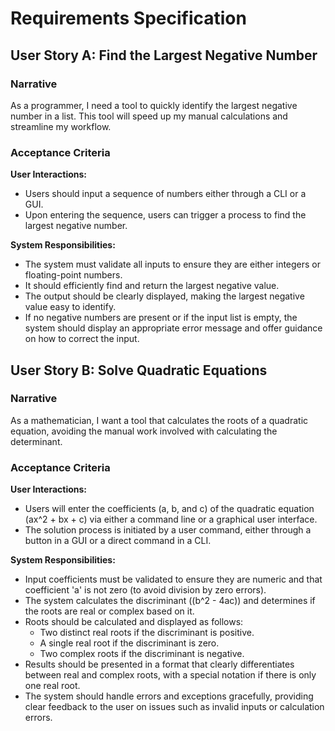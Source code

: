 # Requirements Specification

## User Story A: Find the Largest Negative Number

### Narrative
As a programmer, I need a tool to quickly identify the largest negative number in a list. This tool will speed up my manual calculations and streamline my workflow.

### Acceptance Criteria

**User Interactions:**
- Users should input a sequence of numbers either through a CLI or a GUI.
- Upon entering the sequence, users can trigger a process to find the largest negative number.

**System Responsibilities:**
- The system must validate all inputs to ensure they are either integers or floating-point numbers.
- It should efficiently find and return the largest negative value.
- The output should be clearly displayed, making the largest negative value easy to identify.
- If no negative numbers are present or if the input list is empty, the system should display an appropriate error message and offer guidance on how to correct the input.

## User Story B: Solve Quadratic Equations

### Narrative
As a mathematician, I want a tool that calculates the roots of a quadratic equation, avoiding the manual work involved with calculating the determinant.

### Acceptance Criteria

**User Interactions:**
- Users will enter the coefficients (a, b, and c) of the quadratic equation \(ax^2 + bx + c\) via either a command line or a graphical user interface.
- The solution process is initiated by a user command, either through a button in a GUI or a direct command in a CLI.

**System Responsibilities:**
- Input coefficients must be validated to ensure they are numeric and that coefficient 'a' is not zero (to avoid division by zero errors).
- The system calculates the discriminant \((b^2 - 4ac)\) and determines if the roots are real or complex based on it.
- Roots should be calculated and displayed as follows:
  - Two distinct real roots if the discriminant is positive.
  - A single real root if the discriminant is zero.
  - Two complex roots if the discriminant is negative.
- Results should be presented in a format that clearly differentiates between real and complex roots, with a special notation if there is only one real root.
- The system should handle errors and exceptions gracefully, providing clear feedback to the user on issues such as invalid inputs or calculation errors.
